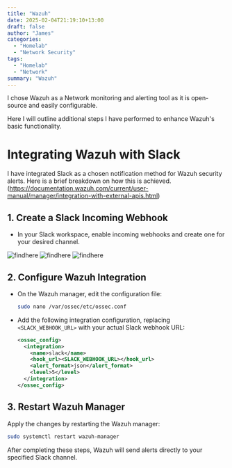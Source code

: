 ```yaml
---
title: "Wazuh"
date: 2025-02-04T21:19:10+13:00
draft: false
author: "James"
categories: 
  - "Homelab"
  - "Network Security"
tags: 
  - "Homelab"
  - "Network"
summary: "Wazuh"
---
```


I chose Wazuh as a Network monitoring and alerting tool as it is open-source and easily configurable. 

Here I will outline additional steps I have performed to enhance Wazuh's basic functionality.  


# Integrating Wazuh with Slack

I have integrated Slack as a chosen notification method for Wazuh security alerts. Here is a brief breakdown on how this is achieved. (https://documentation.wazuh.com/current/user-manual/manager/integration-with-external-apis.html)

## 1. Create a Slack Incoming Webhook
- In your Slack workspace, enable incoming webhooks and create one for your desired channel.

![findhere](/wazuh_1.png)
![findhere](/wazuh_2.png)
![findhere](/wazuh_3.png)



## 2. Configure Wazuh Integration
- On the Wazuh manager, edit the configuration file:
  ```bash
  sudo nano /var/ossec/etc/ossec.conf
  ```
- Add the following integration configuration, replacing `<SLACK_WEBHOOK_URL>` with your actual Slack webhook URL:
  ```xml
  <ossec_config>
    <integration>
      <name>slack</name>
      <hook_url><SLACK_WEBHOOK_URL></hook_url>
      <alert_format>json</alert_format>
      <level>5</level>
    </integration>
  </ossec_config>
  ```

## 3. Restart Wazuh Manager
Apply the changes by restarting the Wazuh manager:
```bash
sudo systemctl restart wazuh-manager
```

After completing these steps, Wazuh will send alerts directly to your specified Slack channel.
